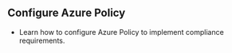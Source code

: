 ## Configure Azure Policy
- Learn how to configure Azure Policy to implement compliance requirements.